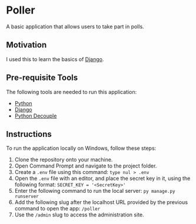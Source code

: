 # Poller
A basic application that allows users to take part in polls.


## Motivation
I used this to learn the basics of [Django](https://docs.djangoproject.com/en/4.1/intro/tutorial01/).

## Pre-requisite Tools
The following tools are needed to run this application:
- [Python](https://www.python.org/downloads/)
- [Django](https://docs.djangoproject.com/en/4.1/intro/install/)
- [Python Decouple](https://pypi.org/project/python-decouple/)


## Instructions
To run the application locally on Windows, follow these steps:

1. Clone the repository onto your machine.
2. Open Command Prompt and navigate to the project folder.
3. Create a `.env` file using this command: `type nul > .env`
4. Open the `.env` file with an editor, and place the secret key in it, using the following format: `SECRET_KEY = '<SecretKey>'`
5. Enter the following command to run the local server: `py manage.py runserver`
6. Add the following slug after the localhost URL provided by the previous command to open the app: `/poller`
7. Use the `/admin` slug to access the administration site.
